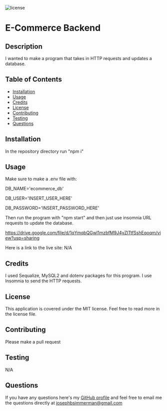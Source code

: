 ![license](https://img.shields.io/static/v1?label=license&message=MIT&color=blueviolet)

# E-Commerce Backend

## Description
I wanted to make a program that takes in HTTP requests and updates a database.

## Table of Contents

- [Installation](#installation)
- [Usage](#usage)
- [Credits](#credits)
- [License](#license)
- [Contributing](#contributing)
- [Testing](#testing)
- [Questions](#questions)

## Installation

In the repository directory run "npm i"

## Usage

Make sure to make a .env file with:

DB_NAME='ecommerce_db'

DB_USER='INSERT_USER_HERE'

DB_PASSWORD='INSERT_PASSWORD_HERE'

Then run the program with "npm start" and then just use insomnia URL requests to update the database.

https://drive.google.com/file/d/1qYmqbQGwl1mzbfM9J4yZITtfSshEqoqm/view?usp=sharing

Here is a link to the live site: N/A

<!-- Here is a slot to put in screenshots -->




## Credits 

I used Sequalize, MySQL2 and dotenv packages for this program. I use Insomnia to send the HTTP requests.

## License

This application is covered under the MIT license. Feel free to read more in the license file.

## Contributing

Please make a pull request

## Testing

N/A 

## Questions

If you have any questions here's my [GitHub profile](https://github.com/FruityOkapi) and feel free to email me the questions directly at josephbsimmerman@gmail.com